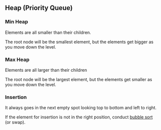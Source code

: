 ## Heap (Priority Queue)
### Min Heap
Elements are all smaller than their children.

The root node will be the smallest element, but the elements get bigger as you move down the level.

### Max Heap
Elements are all larger than their children

The root node will be the largest element, but the elements get smaller as you move down the level.

### Insertion
It always goes in the next empty spot looking top to bottom and left to right.

If the element for insertion is not in the right position, conduct [bubble sort](https://github.com/papapalapa/BoomAlgo/blob/master/Bubble_Sort.ipynb) (or swap).
